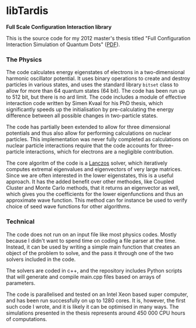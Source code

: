 # libTardis

**Full Scale Configuration Interaction library**

This is the source code for my 2012 master's thesis titled "Full Configuration Interaction Simulation of Quantum Dots"
([PDF](https://www.duo.uio.no/bitstream/handle/10852/34217/vkb-olsen.pdf)).

### The Physics

The code calculates energy eigenstates of electrons in a two-dimensional harmonic oscillator potential. It uses binary
operations to create and destroy particles in various states, and uses the standard library `bitset` class to allow for
more than 64 quantum states (64 bit). The code has been run up to 512 bit, but there is no ard limit. The code includes
a module of effective interaction code written by Simen Kvaal for his PhD thesis, which significantly speeds up the
initialisation by pre-calculating the energy difference between all possible changes in two-particle states.

The code has partially been extended to allow for three dimensional potentials and thus also allow for performing
calculations on nuclear particles. This implementation was never fully completed as calculations on nuclear particle
interactions require that the code accounts for three-particle interactions, which for electrons are a negligible
contribution.

The core algoritm of the code is a [Lanczos](https://en.wikipedia.org/wiki/Lanczos_algorithm) solver, which iteratively
computes extremal eigenvalues and eigenvectors of very large matrices. Since we are often interested in the lower
eigenstates, this is a useful approach. It has the added benefit over other methodes, like Coupled Cluster and Monte
Carlo methods, that it returns an eigenvector as well, which gives you the coefficients for the lower eigenfunctions and
thus an approximate wave function. This method can for instance be used to verify choice of seed wave functions for
other algorithms.

### Technical

The code does not run on an input file like most physics codes. Mostly because I didn't want to spend time on coding a file
parser at the time. Instead, it can be used by writing a simple main function that creates an object of the problem to
solve, and the pass it through one of the two solvers included in the code.

The solvers are coded in c++, and the repository includes Python scripts that will generate and compile main.cpp files
based on arrays of parameters.

The code is parallelised and tested on an Intel Xeon based super computer, and has been run successfully on up to 1280
cores. It is, however, the first such code I wrote, and it is likely it can be optimised in many ways. The simulations
presented in the thesis represents around 450 000 CPU hours of computations.
